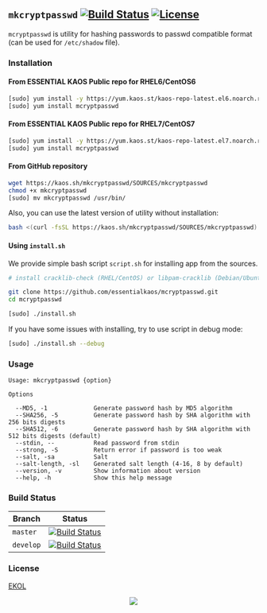 ## `mkcryptpasswd` [![Build Status](https://travis-ci.org/essentialkaos/mkcryptpasswd.svg)](https://travis-ci.org/essentialkaos/mkcryptpasswd) [![License](https://gh.kaos.st/ekol.svg)](https://essentialkaos.com/ekol)

`mcryptpasswd` is utility for hashing passwords to passwd compatible format (can be used for `/etc/shadow` file).

### Installation

#### From ESSENTIAL KAOS Public repo for RHEL6/CentOS6

```bash
[sudo] yum install -y https://yum.kaos.st/kaos-repo-latest.el6.noarch.rpm
[sudo] yum install mcryptpasswd
```

#### From ESSENTIAL KAOS Public repo for RHEL7/CentOS7

```bash
[sudo] yum install -y https://yum.kaos.st/kaos-repo-latest.el7.noarch.rpm
[sudo] yum install mcryptpasswd
```

#### From GitHub repository

```bash
wget https://kaos.sh/mkcryptpasswd/SOURCES/mkcryptpasswd
chmod +x mkcryptpasswd
[sudo] mv mkcryptpasswd /usr/bin/
```

Also, you can use the latest version of utility without installation:

```bash
bash <(curl -fsSL https://kaos.sh/mkcryptpasswd/SOURCES/mkcryptpasswd) # pass options here
```

#### Using `install.sh`

We provide simple bash script `script.sh` for installing app from the sources.

```bash
# install cracklib-check (RHEL/CentOS) or libpam-cracklib (Debian/Ubuntu)

git clone https://github.com/essentialkaos/mcryptpasswd.git
cd mcryptpasswd

[sudo] ./install.sh
```

If you have some issues with installing, try to use script in debug mode:

```bash
[sudo] ./install.sh --debug
```

### Usage

```
Usage: mkcryptpasswd {option}

Options

  --MD5, -1             Generate password hash by MD5 algorithm
  --SHA256, -5          Generate password hash by SHA algorithm with 256 bits digests
  --SHA512, -6          Generate password hash by SHA algorithm with 512 bits digests (default)
  --stdin, --           Read password from stdin
  --strong, -S          Return error if password is too weak
  --salt, -sa           Salt
  --salt-length, -sl    Generated salt length (4-16, 8 by default)
  --version, -v         Show information about version
  --help, -h            Show this help message

```

### Build Status

| Branch | Status |
|--------|--------|
| `master` | [![Build Status](https://travis-ci.org/essentialkaos/mkcryptpasswd.svg?branch=master)](https://travis-ci.org/essentialkaos/mkcryptpasswd) |
| `develop` | [![Build Status](https://travis-ci.org/essentialkaos/mkcryptpasswd.svg?branch=develop)](https://travis-ci.org/essentialkaos/mkcryptpasswd) |

### License

[EKOL](https://essentialkaos.com/ekol)

<p align="center"><a href="https://essentialkaos.com"><img src="https://gh.kaos.st/ekgh.svg"/></a></p>
